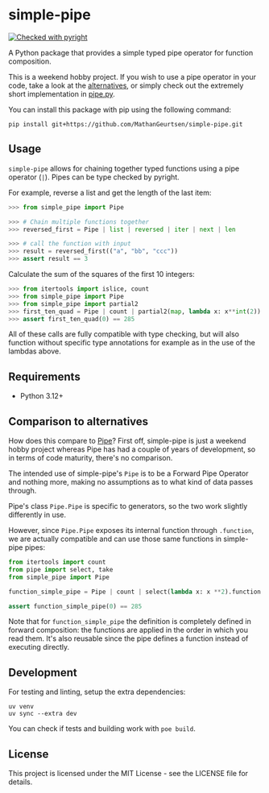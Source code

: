 # simple-pipe
[![Checked with pyright](https://microsoft.github.io/pyright/img/pyright_badge.svg)](https://microsoft.github.io/pyright/)

A Python package that provides a simple typed pipe operator for function composition.

This is a weekend hobby project. If you wish to use a pipe operator in your code, take a look at the [alternatives](#comparison-to-alternatives), or simply check out the extremely short implementation in [pipe.py](src/simple_pipe/pipe.py).

You can install this package with pip using the following command:

```
pip install git+https://github.com/MathanGeurtsen/simple-pipe.git
```

## Usage

`simple-pipe` allows for chaining together typed functions using a pipe operator (`|`). Pipes can be type checked by pyright.

For example, reverse a list and get the length of the last item:
```python
>>> from simple_pipe import Pipe

>>> # Chain multiple functions together
>>> reversed_first = Pipe | list | reversed | iter | next | len

>>> # call the function with input
>>> result = reversed_first(("a", "bb", "ccc"))
>>> assert result == 3

```

Calculate the sum of the squares of the first 10 integers:
```python
>>> from itertools import islice, count
>>> from simple_pipe import Pipe
>>> from simple_pipe import partial2
>>> first_ten_quad = Pipe | count | partial2(map, lambda x: x**int(2)) | partial2(islice, arg2=10) | sum
>>> assert first_ten_quad(0) == 285

```

All of these calls are fully compatible with type checking, but will also function without specific type annotations for example as in the use of the lambdas above.

## Requirements

- Python 3.12+

## Comparison to alternatives

How does this compare to [Pipe](https://github.com/JulienPalard/Pipe)? First off, simple-pipe is just a weekend hobby project whereas Pipe has had a couple of years of development, so in terms of code maturity, there's no comparison. 

The intended use of simple-pipe's `Pipe` is to be a Forward Pipe Operator and nothing more, making no assumptions as to what kind of data passes through. 

Pipe's class `Pipe.Pipe` is specific to generators, so the two work slightly differently in use.

However, since `Pipe.Pipe` exposes its internal function through `.function`, we are actually compatible and can use those same functions in simple-pipe pipes:

```python
from itertools import count
from pipe import select, take
from simple_pipe import Pipe

function_simple_pipe = Pipe | count | select(lambda x: x **2).function | take(10).function | sum

assert function_simple_pipe(0) == 285
```

Note that for  `function_simple_pipe` the definition is completely defined in forward composition: the functions are applied in the order in which you read them. It's also reusable since the pipe defines a function instead of executing directly. 

## Development

For testing and linting, setup the extra dependencies:
```
uv venv
uv sync --extra dev
```

You can check if tests and building work with `poe build`.

## License

This project is licensed under the MIT License - see the LICENSE file for details.
